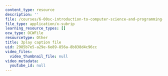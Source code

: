 ```yaml
---
content_type: resource
description: ''
file: /courses/6-00sc-introduction-to-computer-science-and-programming-spring-2011/2985b7e5a29e6e89856a8b838d4c96cc_WbWb0u8bJrU.srt
file_type: application/x-subrip
learning_resource_types: []
ocw_type: OCWFile
resourcetype: Other
title: 3play caption file
uid: 2985b7e5-a29e-6e89-856a-8b838d4c96cc
video_files:
  video_thumbnail_file: null
video_metadata:
  youtube_id: null
---
```

